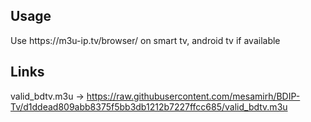 ## Usage

<p> Use https://m3u-ip.tv/browser/ on smart tv, android tv if available</p>

## Links

valid_bdtv.m3u -> https://raw.githubusercontent.com/mesamirh/BDIP-Tv/d1ddead809abb8375f5bb3db1212b7227ffcc685/valid_bdtv.m3u
